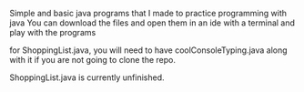 Simple and basic java programs that I made to practice programming with java
You can download the files and open them in an ide with a terminal and play with the programs

for ShoppingList.java, you will need to have coolConsoleTyping.java along with it if you are not going to clone the repo.

ShoppingList.java is currently unfinished.